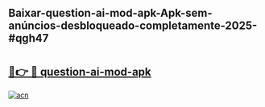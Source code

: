 ## Baixar-question-ai-mod-apk-Apk-sem-anúncios-desbloqueado-completamente-2025-#qgh47

# <h2><a href="https://ainizakaria.my?title=question-ai-mod-apk&ref=20M">🔗👉 🔴 question-ai-mod-apk</a></h2>

[![acn](https://github.com/user-attachments/assets/0f9c940e-d8b0-45ae-aac7-cd30a18b3e1c)](https://ainizakaria.my?title=question-ai-mod-apk&ref=20M)

